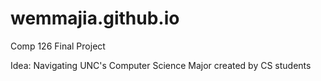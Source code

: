 # wemmajia.github.io

Comp 126 Final Project

Idea: Navigating UNC's Computer Science Major created by CS students
